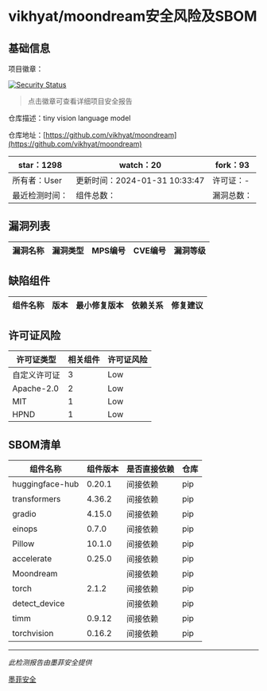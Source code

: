 # vikhyat/moondream安全风险及SBOM

## 基础信息

项目徽章：

[![Security Status](https://www.murphysec.com/platform3/v31/badge/1752764212597571584.svg)](https://www.murphysec.com/console/report/1750606587934777344/1752764212597571584)

> 点击徽章可查看详细项目安全报告

仓库描述：tiny vision language model

仓库地址：[https://github.com/vikhyat/moondream](https://github.com/vikhyat/moondream)

| star：1298 | watch：20 | fork：93 |
| ----------- | -------------- | ------------ |
| 所有者：User | 更新时间：2024-01-31 10:33:47 | 许可证：- |
| 最近检测时间： | 组件总数： | 漏洞总数： |




## 漏洞列表

| 漏洞名称 | 漏洞类型 | MPS编号 | CVE编号 | 漏洞等级 |
| ------- | ------ | ------- | ------ | ----- |





## 缺陷组件

| 组件名称 | 版本 | 最小修复版本 | 依赖关系 | 修复建议 |
| -------- | ---- | ------------ | -------- | -------- |





## 许可证风险

| 许可证类型 | 相关组件 | 许可证风险 |
| ---------- | -------- | ---------- |
|自定义许可证|3|Low|
|Apache-2.0|2|Low|
|MIT|1|Low|
|HPND|1|Low|




## SBOM清单

| 组件名称 | 组件版本 | 是否直接依赖 | 仓库 |
| -------- | -------- | ------------ | ---- |
|huggingface-hub|0.20.1|间接依赖|pip|
|transformers|4.36.2|间接依赖|pip|
|gradio|4.15.0|间接依赖|pip|
|einops|0.7.0|间接依赖|pip|
|Pillow|10.1.0|间接依赖|pip|
|accelerate|0.25.0|间接依赖|pip|
|Moondream||间接依赖|pip|
|torch|2.1.2|间接依赖|pip|
|detect_device||间接依赖|pip|
|timm|0.9.12|间接依赖|pip|
|torchvision|0.16.2|间接依赖|pip|


------

*此检测报告由墨菲安全提供*

[墨菲安全](www.murphysec.com)